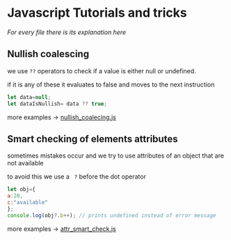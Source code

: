 # Javascript Tutorials and tricks
*For every file there is its explanation here*
## Nullish coalescing
we use ` ?? ` operators to check if a value is either null or undefined.

if it is any of these it evaluates to false and moves to the next instruction
```js
let data=null;
let dataIsNullish= data ?? true;
```
more examples -> <a href="https://github.com/eugenesang/JsBasics/blob/main/nullish_coalecing.js">nullish_coalecing.js</a>
## Smart checking of elements attributes
sometimes mistakes occur and we try to use attributes of an object that are not available

to avoid this we use a ` ?` before the dot operator
```js
let obj={
a:20,
c:"available"
};
console.log(obj?.b++); // prints undefined instead of error message
```
more examples -> <a href="https://github.com/eugenesang/JsBasics/blob/main/attr_smart_check.js"> attr_smart_check.js</a>
